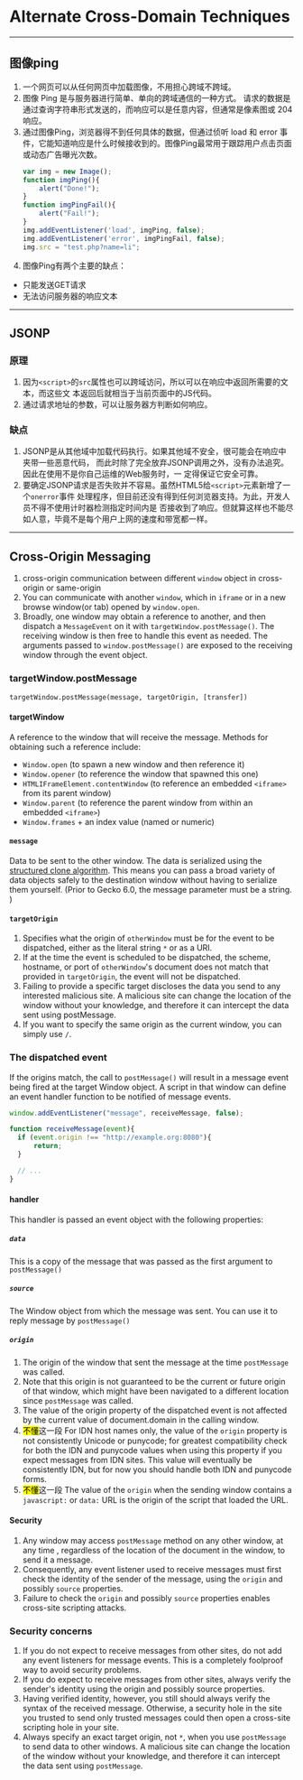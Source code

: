 # Alternate Cross-Domain Techniques

***
## 图像ping
1. 一个网页可以从任何网页中加载图像，不用担心跨域不跨域。
2. 图像 Ping 是与服务器进行简单、单向的跨域通信的一种方式。 请求的数据是通过查询字符串形式发送的，而响应可以是任意内容，但通常是像素图或 204 响应。
3. 通过图像Ping，浏览器得不到任何具体的数据，但通过侦听 load 和 error 事件，它能知道响应是什么时候接收到的。图像Ping最常用于跟踪用户点击页面或动态广告曝光次数。
    ```js
    var img = new Image();
    function imgPing(){
        alert("Done!");
    }
    function imgPingFail(){
        alert("Fail!");
    }
    img.addEventListener('load', imgPing, false);
    img.addEventListener('error', imgPingFail, false);
    img.src = "test.php?name=li";
    ```
4. 图像Ping有两个主要的缺点：
  * 只能发送GET请求
  * 无法访问服务器的响应文本


***
## JSONP
### 原理
1. 因为`<script>`的`src`属性也可以跨域访问，所以可以在响应中返回所需要的文本，而这些文
本返回后就相当于当前页面中的JS代码。
2. 通过请求地址的参数，可以让服务器方判断如何响应。

### 缺点
1. JSONP是从其他域中加载代码执行。如果其他域不安全，很可能会在响应中夹带一些恶意代码，
而此时除了完全放弃JSONP调用之外，没有办法追究。因此在使用不是你自己运维的Web服务时，一
定得保证它安全可靠。
2. 要确定JSONP请求是否失败并不容易。虽然HTML5给`<script>`元素新增了一个`onerror`事件
处理程序，但目前还没有得到任何浏览器支持。为此，开发人员不得不使用计时器检测指定时间内是
否接收到了响应。但就算这样也不能尽如人意，毕竟不是每个用户上网的速度和带宽都一样。


***
## Cross-Origin Messaging
1. cross-origin communication between different `window` object in cross-origin
or same-origin
2. You can communicate with another `window`, which in `iframe` or in a new
browse window(or tab) opened by `window.open`.
3. Broadly, one window may obtain a reference to another, and then dispatch a
`MessageEvent` on it with `targetWindow.postMessage()`. The receiving window is
then free to handle this event as needed. The arguments passed to
`window.postMessage()` are exposed to the receiving window through the event
object.

### targetWindow.postMessage
`targetWindow.postMessage(message, targetOrigin, [transfer])`  
#### targetWindow
A reference to the window that will receive the message. Methods for obtaining
such a reference include:
* `Window.open` (to spawn a new window and then reference it)
* `Window.opener` (to reference the window that spawned this one)
* `HTMLIFrameElement.contentWindow` (to reference an embedded `<iframe>` from
    its parent window)
* `Window.parent` (to reference the parent window from within an embedded
    `<iframe>`)
* `Window.frames` + an index value (named or numeric)

#### `message`
Data to be sent to the other window. The data is serialized using the [structured
 clone algorithm](https://developer.mozilla.org/en-US/docs/Web/API/Web_Workers_API/Structured_clone_algorithm). This means you can pass a broad variety of data objects safely
 to the destination window without having to serialize them yourself.
(Prior to Gecko 6.0, the message parameter must be a string. )

#### `targetOrigin`
1. Specifies what the origin of `otherWindow` must be for the event to be
dispatched, either as the literal string `*` or as a URI.
2. If at the time the event is scheduled to be dispatched, the scheme, hostname,
 or port of `otherWindow`'s document does not match that provided in
`targetOrigin`, the event will not be dispatched.
3. Failing to provide a specific target discloses the data you send to any
interested malicious site. A malicious site can change the location of the
window without your knowledge, and therefore it can intercept the data sent
using postMessage.
4. If you want to specify the same origin as the current
window, you can simply use `/`.


### The dispatched event
If the origins match, the call to `postMessage()` will result in a message event
 being fired at the target Window object. A script in that window can define an
event handler function to be notified of message events.
```js
window.addEventListener("message", receiveMessage, false);

function receiveMessage(event){
  if (event.origin !== "http://example.org:8080"){
      return;
  }

  // ...
}
```

#### handler
This handler is passed an event object with the following properties:
##### `data`
This is a copy of the message that was passed as the first argument to
`postMessage()`

##### `source`
The Window object from which the message was sent. You can use it to reply
message by `postMessage()`

##### `origin`
1. The origin of the window that sent the message at the time `postMessage` was
called.
2. Note that this origin is not guaranteed to be the current or future origin of
 that window, which might have been navigated to a different location since
`postMessage` was called.
3. The value of the origin property of the dispatched event is not affected by
the current value of document.domain in the calling window.
4. <mark>不懂</mark>这一段 For IDN host names only, the value of the `origin`
property is not consistently Unicode or punycode; for greatest compatibility
check for both the IDN and punycode values when using this property if you
expect messages from IDN sites. This value will eventually be consistently IDN,
but for now you should handle both IDN and punycode forms.
5. <mark>不懂</mark>这一段 The value of the `origin` when the sending window
contains a `javascript:` or `data:` URL is the origin of the script that loaded
the URL.

#### Security
1. Any window may access `postMessage` method on any other window, at any time
, regardless of the location of the document in the window, to send it a message.
2. Consequently, any event listener used to receive messages must first check
the identity of the sender of the message, using the `origin` and possibly
`source` properties.
3. Failure to check the `origin` and possibly `source` properties enables
cross-site scripting attacks.


### Security concerns
1. If you do not expect to receive messages from other sites, do not add any
event listeners for message events. This is a completely foolproof way to avoid
security problems.
2. If you do expect to receive messages from other sites, always verify the
sender's identity using the origin and possibly source properties.
3. Having verified identity, however, you still should always verify the syntax
of the received message. Otherwise, a security hole in the site you trusted to
send only trusted messages could then open a cross-site scripting hole in your
site.
4. Always specify an exact target origin, not `*`, when you use `postMessage` to
 send data to other windows. A malicious site can change the location of the
window without your knowledge, and therefore it can intercept the data sent
using `postMessage`.
